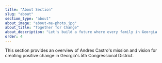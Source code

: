 ```yaml
---
title: "About Section"
slug: "about"
section_type: "about"
about_image: "about-me-photo.jpg"
about_title: "Together for Change"
about_description: "Let's build a future where every family in Georgia's 5th District has access to opportunity, equity, and justice. Join me in fighting for bold solutions that uplift working families, protect civil rights, and create a government that truly works for all of us."
order: 4
---
```


This section provides an overview of Andres Castro's mission and vision for creating positive change in Georgia's 5th Congressional District. 